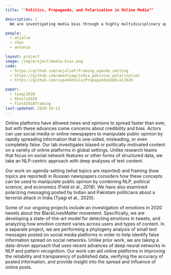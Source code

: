 ```yaml
---
title: ""Politics, Propaganda, and Polarization in Online Media""

description: |
  We are investigating media bias through a highly multidisciplinary approach that combines elements from NLP, political science, and economics. We are also working to identify false information spread on social networks through phylogeny analysis.

people:
  - anjalie
  - chan
  - antonio

layout: project
image: /img/project/media-bias.png
code:
  - https://github.com/anjalief/framing_agenda_setting
  - https://github.com/amantyag/india_pakistan_polarization
  - https://github.com/sopankhosla/PropagandaSemEval2020

paper:
  - tyagi2020
  - khosla2020
  - field2018framing
last-updated: 2020-10-11
---
```


Online platforms have allowed news and opinions to spread faster than ever, but with these advances come concerns about credibility and bias. Actors can use social media or online newspapers to manipulate public opinion by rapidly spreading information that is one-sided, misleading, or even completely false. Our lab investigates biased or politically motivated content on a variety of online platforms in global settings. Unlike research teams that focus on social network features or other forms of structured data, we take an NLP-centric approach with deep analyses of text content.

Our work on agenda-setting (what topics are reported) and framing (how topics are reported) in Russian newspapers considers how these concepts can be used to manipulate public opinion by combining NLP, political science, and economics (Field et al., 2018). We have also examined polarizing messaging posted by Indian and Pakistani politicians about a terrorist attack in India (Tyagi et al., 2020).

Some of our ongoing projects include an investigation of emotions in 2020 tweets about the BlackLivesMatter movement. Specifically, we are developing a state-of-the-art model for detecting emotions in tweets, and analyzing how emotion content varies across users and types of content. In a separate project, we are performing a phylogeny analysis of small text messages posted on social media platforms in order to help identify false information spread on social networks. Unlike prior work, we are taking a data-driven approach that uses recent advances of deep neural networks in NLP and pattern recognition. Our work can aid online platforms in improving the reliability and transparency of published data, verifying the accuracy of posted information, and provide insight into the spread and influence of online posts.